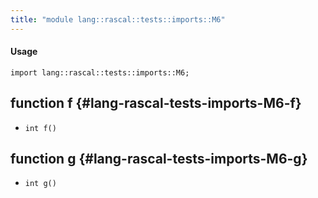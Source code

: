 ```yaml
---
title: "module lang::rascal::tests::imports::M6"
---
```


#### Usage

`import lang::rascal::tests::imports::M6;`


## function f {#lang-rascal-tests-imports-M6-f}

* ``int f()``

## function g {#lang-rascal-tests-imports-M6-g}

* ``int g()``

